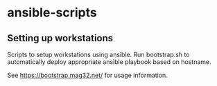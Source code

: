 # ansible-scripts

## Setting up workstations

Scripts to setup workstations using ansible. Run bootstrap.sh to 
automatically deploy appropriate ansible playbook based on hostname.

See https://bootstrap.mag32.net/ for usage information.
